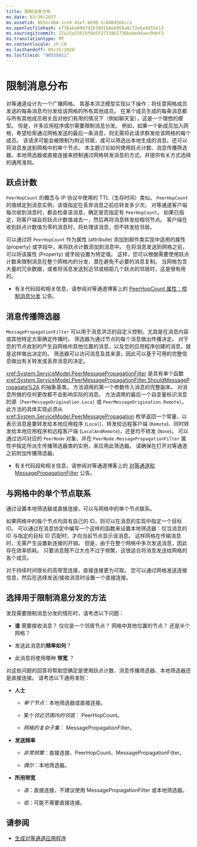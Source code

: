 ```yaml
---
title: 限制消息分布
ms.date: 03/30/2017
ms.assetid: 8b5ec4b8-1ce9-45ef-bb90-2c840456bcc1
ms.openlocfilehash: e736aba60d7d2b39d1b8eb958a8c72e6e8d55e13
ms.sourcegitcommit: 27a15a55019f6b5f2733961738babe94aec0def3
ms.translationtype: MT
ms.contentlocale: zh-CN
ms.lasthandoff: 09/15/2020
ms.locfileid: "90555011"
---
```

# <a name="limiting-message-distribution"></a>限制消息分布

对等通道设计为一个广播网格。 其基本洪泛模型实现以下操作：将任意网格成员发送的每条消息均分发给该网格的所有其他成员。 在某个成员生成的每条消息都与所有其他成员相关且对他们有用的情况下（例如聊天室），这是一个理想的模型。 但是，许多应用程序偶尔需要限制消息分发。 例如，如果一个新成员加入网格，希望检索通过网格发送的最后一条消息，则无需将此请求群发给该网格的每个成员。 该请求可能会被限制为附近邻居，或可以筛选出本地生成的消息。还可以将消息发送到网格中的单个节点。 本主题讨论如何使用跃点计数、消息传播筛选器、本地筛选器或直接连接来控制通过网格转发消息的方式，并提供有关方式选择的通用准则。

## <a name="hop-counts"></a>跃点计数

`PeerHopCount` 的概念与 IP 协议中使用的 TTL（生存时间）类似。 `PeerHopCount` 的值绑定到消息实例，该值指定在丢弃消息之前应转发多少次。 对等通道客户端每次收到消息时，都会检查该消息，确定是否指定有 `PeerHopCount`。 如果已指定，则客户端会将跃点计数值减去一，然后再将消息转发给相邻节点。 客户端在收到跃点计数值为零的消息时，将处理该消息，但不转发给邻居。

可以通过将 `PeerHopCount` 作为属性 (attribute) 添加到邮件类实现中适用的属性 (property) 或字段中，来将跃点计数添加到消息中。 在将消息发送到网格之前，可以将该属性 (Property) 或字段设置为特定值。 这样，您可以根据需要使用跃点计数来限制消息在整个网格内的分发，潜在避免不必要的消息复制。 当网格包含大量的冗余数据，或者将消息发送到近邻或相距几个跃点的邻居时，这是很有用的。

- 有关代码段和相关信息，请参阅对等通道博客上的 [PeerHopCount 属性：控制消息分发](/archive/blogs/peerchan/the-peerhopcount-attribute-controlling-message-distribution) 公告。

## <a name="message-propagation-filter"></a>消息传播筛选器

`MessagePropagationFilter` 可以用于消息洪泛的自定义控制，尤其是在消息内容或其他特定方案确定传播时。 筛选器为通过节点的每个消息做出传播决定。 对于您的节点收到的产生自网格中其他位置的消息，以及您的应用程序创建的消息，就是这样做出决定的。 筛选器可以访问消息及其来源，因此可以基于可用的完整信息做出有关转发或丢弃消息的决定。

<xref:System.ServiceModel.PeerMessagePropagationFilter> 是具有单个函数 <xref:System.ServiceModel.PeerMessagePropagationFilter.ShouldMessagePropagate%2A> 的抽象基类。 方法调用的第一个参数传入消息的完整副本。 对消息所做的任何更改都不会影响实际的消息。 方法调用的最后一个自变量标识消息的源（`PeerMessageOrigination.Local` 或 `PeerMessageOrigination.Remote`）。 此方法的具体实现必须从 <xref:System.ServiceModel.PeerMessagePropagation> 枚举返回一个常量，以表示消息是要转发给本地应用程序 (`Local`)、转发给远程客户端 (`Remote`)、同时转发给本地应用程序和远程客户端 (`LocalAndRemote`)，还是均不转发 (`None`)。 可以通过访问对应的 `PeerNode` 对象，并在 `PeerNode.MessagePropagationFilter` 属性中指定所派生传播筛选器类的实例，来应用此筛选器。 请确保在打开对等通道之前附加传播筛选器。

- 有关代码段和相关信息，请参阅对等通道博客上的 [对等通道和 MessagePropagationFilter](/archive/blogs/peerchan/peer-channel-and-messagepropagationfilter) 公告。

## <a name="contacting-an-individual-node-in-the-mesh"></a>与网格中的单个节点联系

通过设置本地筛选器或直接连接，可以与网格中的单个节点联系。

如果网格中的每个节点均具有自己的 ID，则可以在消息的实现中指定一个目标 ID。 可以通过在消息协定中编写一个这样的函数来设置本地筛选器：仅当消息的 ID 与指定的目标 ID 匹配时，才向当前节点显示该消息。 这样网格在传输消息时，无需产生设置新连接的开销。 但是，由于在整个网格中多次发送消息，因此存在效率损耗。 只要消息既不过大也不过于频繁，这很适合将消息发送给网格的各个成员。

对于持续时间很长的高带宽连接，直接连接更为可取。 您可以通过网格发送连接信息，然后在选择发送/接收消息时设置一个直接连接。

## <a name="choosing-an-approach-for-limiting-message-distribution"></a>选择用于限制消息分发的方法

发现需要限制消息分发的情形时，请考虑以下问题：

- **谁** 需要接收消息？ 仅仅是一个邻居节点？ 网格中其他位置的节点？ 还是半个网格？

- 发送此消息的**频率如何**？

- 此消息将使用哪种 **带宽** ？

对这些问题的回答将帮助您确定是使用跃点计数、消息传播筛选器、本地筛选器还是直接连接。 请考虑以下通用准则：

- **人士**

  - *单个节点*：本地筛选器或直接连接。

  - 某个*邻近范围内的邻居*： PeerHopCount。

  - *网格的复杂子集*： MessagePropagationFilter。

- **发送频率**

  - *非常频繁*：直接连接、PeerHopCount、MessagePropagationFilter。

  - *偶尔*：本地筛选器。

- **所用带宽**

  - *高*：直接连接，不建议使用 MessagePropagationFilter 或本地筛选器。

  - *低*：可能不需要直接连接。

## <a name="see-also"></a>请参阅

- [生成对等通道应用程序](building-a-peer-channel-application.md)
